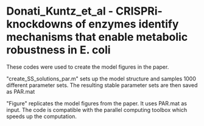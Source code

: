 # Donati_Kuntz_et_al -  CRISPRi-knockdowns of enzymes identify mechanisms that enable metabolic robustness in E. coli 

These codes were used to create the model figures in the paper.

"create_SS_solutions_par.m" sets up the model structure and samples 1000 different parameter sets. The resulting stable parameter sets are then saved as PAR.mat

"Figure" replicates the model figures from the paper. It uses PAR.mat as input. The code is compatible with the parallel computing toolbox which speeds up the computation.
